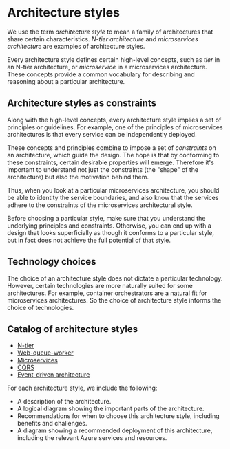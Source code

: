 # Architecture styles

We use the term *architecture style* to mean a family of architectures that share certain characteristics. *N-tier architecture* and *microservices architecture* are examples of architecture styles. 

Every architecture style defines certain high-level concepts, such as *tier* in an N-tier architecture, or *microservice* in a microservices architecture. These concepts provide a common vocabulary for describing and reasoning about a particular architecture. 

## Architecture styles as constraints

Along with the high-level concepts, every architecture style implies a set of principles or guidelines. For example, one of the principles of microservices architectures is that every service can be independently deployed. 

These concepts and principles combine to impose a set of *constraints* on an architecture, which guide the design. The hope is that by conforming to these constraints, certain desirable properties will emerge. Therefore it's important to understand not just the constraints (the "shape" of the architecture) but also the motivation behind them. 

Thus, when you look at a particular microservices architecture, you should be able to identity the service boundaries, and also know that the services adhere to the constraints of the microservices architectural style. 

Before choosing a particular style, make sure that you understand the underlying principles and constraints. Otherwise, you can end up with a design that looks superficially as though it conforms to a particular style, but in fact does not achieve the full potential of that style. 

## Technology choices

The choice of an architecture style does not dictate a particular technology. However, certain technologies are more naturally suited for some architectures. For example, container orchestrators are a natural fit for microservices architectures. So the choice of architecture style informs the choice of technologies. 

## Catalog of architecture styles

- [N-tier](./n-tier.md)
- [Web-queue-worker](./web-queue-worker.md)
- [Microservices](./microservices.md)
- [CQRS](./architecture-styles/cqrs.md)
- [Event-driven architecture](./architecture-styles/event-driven.md)

For each architecture style, we include the following:

- A description of the architecture.
- A logical diagram showing the important parts of the architecture.
- Recommendations for when to choose this architecture style, including benefits and challenges.
- A diagram showing a recommended deployment of this architecture, including the relevant Azure services and resources.

